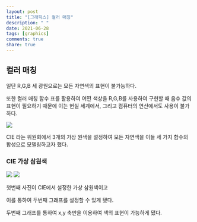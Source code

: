 ```yaml
---
layout: post
title: "[그래픽스] 컬러 매칭"
description: " "
date: 2021-06-28
tags: [graphics]
comments: true
share: true
---
```


## 컬러 매칭

일단 R,G,B 세 광원으로는 모든 자연색의 표현이 불가능하다.

또한 컬러 매칭 함수 표를 활용하여 어떤 색상을 R,G,B를 사용하여 구현할 때 음수 값의 표현이 필요하기 때문에 이는 현실 세계에서, 그리고 컴퓨터의 연산에서도 사용이 불가하다.

<img src="https://upload.wikimedia.org/wikipedia/commons/thumb/8/87/CIE1931_XYZCMF.png/1024px-CIE1931_XYZCMF.png">

CIE 라는 위원회에서 3개의 가상 원색을 설정하여 모든 자연색을 이들 세 가지 함수의 합성으로 모델링하고자 했다.

### CIE 가상 삼원색

<img src="https://slidesplayer.org/slide/11219605/60/images/6/CIE+%EC%BB%AC%EB%9F%AC+%EB%AA%A8%EB%8D%B8+Commission+Inernationale+d+Eclairage.jpg">

<img src="https://ablitzdesign.files.wordpress.com/2018/12/black-body.png?w=303">

첫번째 사진이 CIE에서 설정한 가상 삼원색이고

이를 통하여 두번째 그래프를 설정할 수 있게 됐다.

두번째 그래프를 통하여 x,y 축만을 이용하여 색의 표현이 가능하게 됐다.
